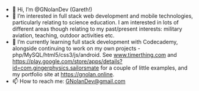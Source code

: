 - 👋 Hi, I’m @GNolanDev (Gareth!)
- 👀 I’m interested in full stack web development and mobile technologies, particularly relating to science education. I am interested in lots of different areas though relating to my past/present interests: military aviation, teaching, outdoor activities etc.
- 🌱 I’m currently learning full stack development with Codecademy, alongside continuing to work on my own projects - php/MySQL/html5/css3/js/android. See www.timerthing.com and https://play.google.com/store/apps/details?id=com.gingerphysics.sailorsmate for a couple of little examples, and my portfolio site at https://gnolan.online.
- 📫 How to reach me: GNolanDev@gmail.com

<!---
GNolanDev/GNolanDev is a ✨ special ✨ repository because its `README.md` (this file) appears on your GitHub profile.
You can click the Preview link to take a look at your changes.
--->

